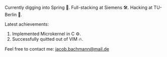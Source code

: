 Currently digging into Spring 🌱.
Full-stacking at Siemens 🛠.
Hacking at TU-Berlin 🔬.

Latest achievements:
1. Implemented Microkernel in C ⚙️.
2. Successfully quitted out of VIM 🔥.

Feel free to contact me: [jacob.bachmann@mail.de](mailto:jacob.bachmann@mail.de)
